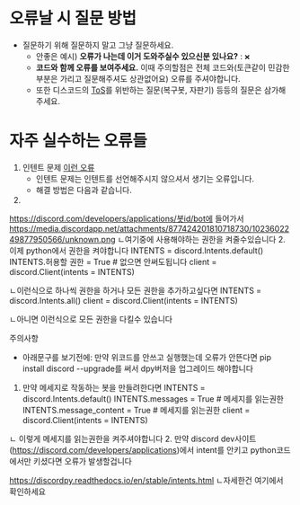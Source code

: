# 오류날 시 질문 방법
* 질문하기 위해 질문하지 말고 그냥 질문하세요.
  - 안좋은 예시) **오류가 나는데 이거 도와주실수 있으신분 있나요?** : `❌`
  - **코드와 함께 오류를 보여주세요.** 이때 주의할점은 전체 코드와(토큰같이 민감한 부분은 가리고 질문해주셔도 상관없어요) 오류를 주셔야합니다.
  - 또한 디스코드의 [ToS](https://discord.com/terms)를 위반하는 질문(복구봇, 자판기) 등등의 질문은 삼가해주세요.

# 자주 실수하는 오류들
1. 인텐트 문제
   [이런 오류](https://media.discordapp.net/attachments/877424201810718730/1030265390443532339/Screenshot_20221014_084638.png)
   * 인텐트 문제는 인텐트를 선언해주시지 않으셔서 생기는 오류입니다.
   * 해결 방법은 다음과 같습니다.
1.
https://discord.com/developers/applications/봇id/bot에 들어가서
https://media.discordapp.net/attachments/877424201810718730/1023602249877950566/unknown.png
 ㄴ여기중에 사용해야하는 권한을 켜줄수있습니다
2.
이제 python에서 권한을 켜야합니다
INTENTS = discord.Intents.default()
INTENTS.허용할 권한 = True # 없으면 안써도됩니다
client = discord.Client(intents = INTENTS)

 ㄴ이런식으로 하나씩 권한을 하거나 모든 권한을 추가하고싶다면
INTENTS = discord.Intents.all()
client = discord.Client(intents = INTENTS)

 ㄴ아니면 이런식으로 모든 권한을 다킬수 있습니다

주의사항
* 아래문구를 보기전에: 만약 위코드를 안쓰고 실행했는데 오류가 안뜬다면 pip install discord --upgrade를 써서 dpy버저을 업그레이드 해야합니다
1. 만약 메세지로 작동하는 봇을 만들려한다면
INTENTS = discord.Intents.default()
INTENTS.messages = True # 메세지를 읽는권한
INTENTS.message_content = True # 메세지를 읽는권한
client = discord.Client(intents = INTENTS)

ㄴ 이렇게 메세지를 읽는권한을 켜주셔야합니다
2. 만약 discord dev사이트(https://discord.com/developers/applications)에서 intent를 안키고 python코드에서만 키셨다면 오류가 발생할겁니다

https://discordpy.readthedocs.io/en/stable/intents.html
 ㄴ자세한건 여기에서 확인하세요
